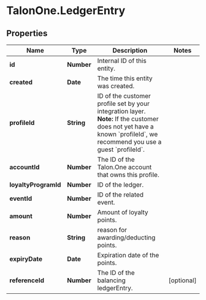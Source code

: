 # TalonOne.LedgerEntry

## Properties

Name | Type | Description | Notes
------------ | ------------- | ------------- | -------------
**id** | **Number** | Internal ID of this entity. | 
**created** | **Date** | The time this entity was created. | 
**profileId** | **String** | ID of the customer profile set by your integration layer.  **Note:** If the customer does not yet have a known &#x60;profileId&#x60;, we recommend you use a guest &#x60;profileId&#x60;.  | 
**accountId** | **Number** | The ID of the Talon.One account that owns this profile. | 
**loyaltyProgramId** | **Number** | ID of the ledger. | 
**eventId** | **Number** | ID of the related event. | 
**amount** | **Number** | Amount of loyalty points. | 
**reason** | **String** | reason for awarding/deducting points. | 
**expiryDate** | **Date** | Expiration date of the points. | 
**referenceId** | **Number** | The ID of the balancing ledgerEntry. | [optional] 


